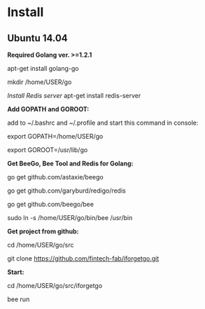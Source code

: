 Install 
========================

Ubuntu 14.04
------------------------

**Required Golang ver. >=1.2.1**

apt-get install golang-go

mkdir /home/USER/go


*Install Redis server*
apt-get install redis-server


**Add GOPATH and GOROOT:**

add to ~/.bashrc and ~/.profile and start this command in console:

export GOPATH=/home/USER/go

export GOROOT=/usr/lib/go


**Get BeeGo, Bee Tool and Redis for Golang:**

go get github.com/astaxie/beego

go get github.com/garyburd/redigo/redis

go get github.com/beego/bee

sudo ln -s /home/USER/go/bin/bee /usr/bin


**Get project from github:**

cd /home/USER/go/src

git clone https://github.com/fintech-fab/iforgetgo.git


**Start:**

cd /home/USER/go/src/iforgetgo

bee run